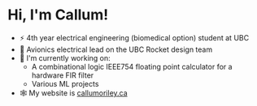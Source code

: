 # Hi, I'm Callum!

- ⚡ 4th year electrical engineering (biomedical option) student at UBC
- 🚀 Avionics electrical lead on the UBC Rocket design team
- 🔭 I'm currently working on:
  - A combinational logic IEEE754 floating point calculator for a hardware FIR filter
  - Various ML projects
- 🕸 My website is [callumoriley.ca](https://callumoriley.ca)
